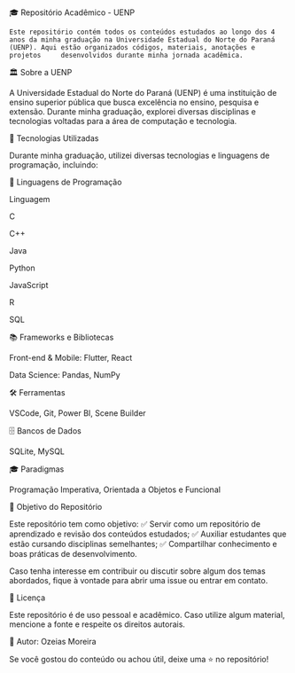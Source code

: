 🎓 Repositório Acadêmico - UENP



    Este repositório contém todos os conteúdos estudados ao longo dos 4 anos da minha graduação na Universidade Estadual do Norte do Paraná (UENP). Aqui estão organizados códigos, materiais, anotações e projetos     desenvolvidos durante minha jornada acadêmica.

🏛 Sobre a UENP

A Universidade Estadual do Norte do Paraná (UENP) é uma instituição de ensino superior pública que busca excelência no ensino, pesquisa e extensão. Durante minha graduação, explorei diversas disciplinas e tecnologias voltadas para a área de computação e tecnologia.

🚀 Tecnologias Utilizadas

Durante minha graduação, utilizei diversas tecnologias e linguagens de programação, incluindo:

📌 Linguagens de Programação

Linguagem


C



C++



Java



Python



JavaScript



R



SQL



📚 Frameworks e Bibliotecas

Front-end & Mobile: Flutter, React

Data Science: Pandas, NumPy

🛠 Ferramentas

VSCode, Git, Power BI, Scene Builder

🗄 Bancos de Dados

SQLite, MySQL

🎓 Paradigmas

Programação Imperativa, Orientada a Objetos e Funcional

🎯 Objetivo do Repositório

Este repositório tem como objetivo:
✅ Servir como um repositório de aprendizado e revisão dos conteúdos estudados;
✅ Auxiliar estudantes que estão cursando disciplinas semelhantes;
✅ Compartilhar conhecimento e boas práticas de desenvolvimento.


Caso tenha interesse em contribuir ou discutir sobre algum dos temas abordados, fique à vontade para abrir uma issue ou entrar em contato.

📜 Licença

Este repositório é de uso pessoal e acadêmico. Caso utilize algum material, mencione a fonte e respeite os direitos autorais.

📌 Autor: Ozeias Moreira

Se você gostou do conteúdo ou achou útil, deixe uma ⭐ no repositório!

